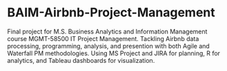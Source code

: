 # BAIM-Airbnb-Project-Management
Final project for M.S. Business Analytics and Information Management course MGMT-58500 IT Project Management. Tackling Airbnb data processing, programming, analysis, and presention with both Agile and Waterfall PM methodologies. Using MS Project and JIRA for planning, R for analytics, and Tableau dashboards for visualization.
